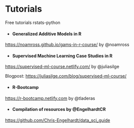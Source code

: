 # Tutorials
Free tutorials rstats-python

* #### Generalized Additive Models in R 

https://noamross.github.io/gams-in-r-course/ by @noamross

* #### Supervised Machine Learning Case Studies in R 

https://supervised-ml-course.netlify.com/ by @juliasilge

Blogpost: https://juliasilge.com/blog/supervised-ml-course/ 
 
* #### R-Bootcamp 

https://r-bootcamp.netlify.com by @tladeras

* #### Compilation of resources by @EngelhardtCR
https://github.com/Chris-Engelhardt/data_sci_guide 
 



